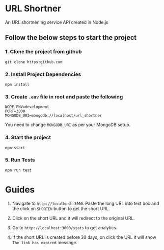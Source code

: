 # URL Shortner
An URL shortnening service API created in Node.js

## Follow the below steps to start the project
### 1. Clone the project from github

```
git clone https:github.com
```

### 2. Install Project Dependencies

```
npm install
```

### 3. Create `.env` file in root and paste the following

```
NODE_ENV=development
PORT=3000
MONGODB_URI=mongodb://localhost/url_shortner
```
You need to change `MONGODB_URI` as per your MongoDB setup.

### 4. Start the project
``` 
npm start 
```

### 5. Run Tests
```
npm run test
```

# Guides
1. Navigate to `http://localhost:3000`. Paste the long URL into text box and the click on `SHORTEN` button to get the short URL.

2. Click on the short URL and it will redirect to the original URL.

3. Go to `http://localhost:3000/stats` to get analytics.

4. If the short URL is created before 30 days, on click the URL it will show `The link has expired` message.


